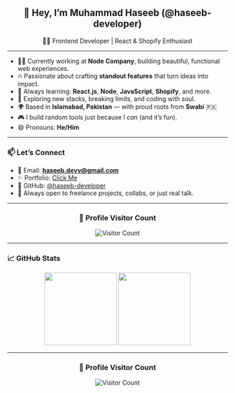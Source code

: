 <h2 align="center">🌟 Hey, I’m Muhammad Haseeb (@haseeb-developer)</h2>

<p align="center">
  🧑‍💻 Frontend Developer | React & Shopify Enthusiast
</p>

---

- 👨‍💻 Currently working at **Node Company**, building beautiful, functional web experiences.
- 🔥 Passionate about crafting **standout features** that turn ideas into impact.
- 🌱 Always learning: **React.js**, **Node**, **JavaScript**, **Shopify**, and more.
- 🧠 Exploring new stacks, breaking limits, and coding with soul.
- 🌍 Based in **Islamabad, Pakistan** — with proud roots from **Swabi** 🇵🇰
- 🎮 I build random tools just because I *can* (and it’s fun).
- 😄 Pronouns: **He/Him**

---

### 📫 Let’s Connect

- 📧 Email: **haseeb.devv@gmail.com**
- ✨ Portfolio: <a href="https://haseeb-kn.vercel.app/" target="_blank" rel="noopener noreferrer">Click Me</a>
- 🧰 GitHub: [@haseeb-developer](https://github.com/haseeb-developer)
- 🤝 Always open to freelance projects, collabs, or just real talk.

---
<!---
haseeb-developer/haseeb-developer is a ✨ special ✨ repository because its `README.md` (this file) appears on your GitHub profile.
You can click the Preview link to take a look at your changes.
--->
<!---
Profile Visitors Count:

![Visitor Count](https://visitor-badge.laobi.icu/badge?page_id=haseeb-developer.haseeb-developer&style=for-the-badge&color=blue)
--->




<div align="center">
  <h3><b>📍 Profile Visitor Count</b></h3>
</div>
<p align="center">
  <img src="https://profile-counter.glitch.me/haseeb-developer/count.svg" alt="Visitor Count" />
</p>



---

### 📈 GitHub Stats

<p align="center">
  <img src="https://github-readme-stats.vercel.app/api?username=haseeb-developer&show_icons=true&theme=github_dark&hide_border=true&count_private=true" height="165">
  <img src="https://github-readme-stats.vercel.app/api/top-langs/?username=haseeb-developer&layout=compact&theme=github_dark&hide_border=true" height="165">
</p>

---

<div align="center">
  <h3><b>📍 Profile Visitor Count</b></h3>
  <img src="https://profile-counter.glitch.me/haseeb-developer/count.svg" alt="Visitor Count" />
</div>

